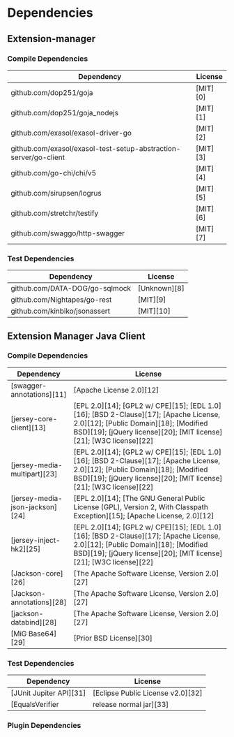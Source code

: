 <!-- @formatter:off -->
# Dependencies

## Extension-manager

### Compile Dependencies

| Dependency                                                       | License  |
| ---------------------------------------------------------------- | -------- |
| github.com/dop251/goja                                           | [MIT][0] |
| github.com/dop251/goja_nodejs                                    | [MIT][1] |
| github.com/exasol/exasol-driver-go                               | [MIT][2] |
| github.com/exasol/exasol-test-setup-abstraction-server/go-client | [MIT][3] |
| github.com/go-chi/chi/v5                                         | [MIT][4] |
| github.com/sirupsen/logrus                                       | [MIT][5] |
| github.com/stretchr/testify                                      | [MIT][6] |
| github.com/swaggo/http-swagger                                   | [MIT][7] |

### Test Dependencies

| Dependency                     | License      |
| ------------------------------ | ------------ |
| github.com/DATA-DOG/go-sqlmock | [Unknown][8] |
| github.com/Nightapes/go-rest   | [MIT][9]     |
| github.com/kinbiko/jsonassert  | [MIT][10]    |

## Extension Manager Java Client

### Compile Dependencies

| Dependency                      | License                                                                                                                                                                                             |
| ------------------------------- | --------------------------------------------------------------------------------------------------------------------------------------------------------------------------------------------------- |
| [swagger-annotations][11]       | [Apache License 2.0][12]                                                                                                                                                                            |
| [jersey-core-client][13]        | [EPL 2.0][14]; [GPL2 w/ CPE][15]; [EDL 1.0][16]; [BSD 2-Clause][17]; [Apache License, 2.0][12]; [Public Domain][18]; [Modified BSD][19]; [jQuery license][20]; [MIT license][21]; [W3C license][22] |
| [jersey-media-multipart][23]    | [EPL 2.0][14]; [GPL2 w/ CPE][15]; [EDL 1.0][16]; [BSD 2-Clause][17]; [Apache License, 2.0][12]; [Public Domain][18]; [Modified BSD][19]; [jQuery license][20]; [MIT license][21]; [W3C license][22] |
| [jersey-media-json-jackson][24] | [EPL 2.0][14]; [The GNU General Public License (GPL), Version 2, With Classpath Exception][15]; [Apache License, 2.0][12]                                                                           |
| [jersey-inject-hk2][25]         | [EPL 2.0][14]; [GPL2 w/ CPE][15]; [EDL 1.0][16]; [BSD 2-Clause][17]; [Apache License, 2.0][12]; [Public Domain][18]; [Modified BSD][19]; [jQuery license][20]; [MIT license][21]; [W3C license][22] |
| [Jackson-core][26]              | [The Apache Software License, Version 2.0][27]                                                                                                                                                      |
| [Jackson-annotations][28]       | [The Apache Software License, Version 2.0][27]                                                                                                                                                      |
| [jackson-databind][28]          | [The Apache Software License, Version 2.0][27]                                                                                                                                                      |
| [MiG Base64][29]                | [Prior BSD License][30]                                                                                                                                                                             |

### Test Dependencies

| Dependency                                | License                           |
| ----------------------------------------- | --------------------------------- |
| [JUnit Jupiter API][31]                   | [Eclipse Public License v2.0][32] |
| [EqualsVerifier | release normal jar][33] | [Apache License, Version 2.0][27] |

### Plugin Dependencies

[57]: https://github.com/exasol/error-code-crawler-maven-plugin/
[58]: https://github.com/exasol/error-code-crawler-maven-plugin/blob/main/LICENSE
[59]: http://zlika.github.io/reproducible-build-maven-plugin
[60]: http://maven.apache.org/plugins/maven-clean-plugin/
[61]: http://maven.apache.org/plugins/maven-resources-plugin/
[62]: http://maven.apache.org/plugins/maven-jar-plugin/
[63]: http://maven.apache.org/plugins/maven-install-plugin/
[64]: http://maven.apache.org/plugins/maven-site-plugin/
[65]: https://github.com/exasol/extension-manager/
[66]: https://github.com/exasol/extension-manager/blob/main/LICENSE
[67]: https://github.com/exasol/exasol-test-setup-abstraction-java/
[68]: https://github.com/exasol/exasol-test-setup-abstraction-java/blob/main/LICENSE
[69]: https://github.com/exasol/exasol-testcontainers/
[70]: https://github.com/exasol/exasol-testcontainers/blob/main/LICENSE
[71]: https://github.com/exasol/test-db-builder-java/
[72]: https://github.com/exasol/test-db-builder-java/blob/main/LICENSE
[73]: https://github.com/exasol/hamcrest-resultset-matcher/
[74]: https://github.com/exasol/hamcrest-resultset-matcher/blob/main/LICENSE
[75]: https://github.com/mockito/mockito
[76]: https://github.com/mockito/mockito/blob/main/LICENSE
[77]: https://github.com/exasol/udf-debugging-java/
[78]: https://github.com/exasol/udf-debugging-java/blob/main/LICENSE
[79]: https://maven.apache.org/surefire/maven-failsafe-plugin/
[80]: https://registry.npmjs.org/aws-cdk-lib/-/aws-cdk-lib-2.62.0.tgz
[81]: https://github.com/aws/aws-cdk
[82]: https://registry.npmjs.org/constructs/-/constructs-10.1.231.tgz
[83]: https://github.com/aws/constructs
[84]: https://registry.npmjs.org/source-map-support/-/source-map-support-0.5.21.tgz
[85]: https://github.com/evanw/node-source-map-support
[86]: https://registry.npmjs.org/@exasol/extension-parameter-validator/-/extension-parameter-validator-0.2.0.tgz
